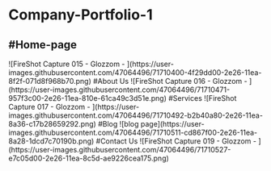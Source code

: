 # Company-Portfolio-1
<h2>#Home-page</h2>
![FireShot Capture 015 - Glozzom - ](https://user-images.githubusercontent.com/47064496/71710400-4f29dd00-2e26-11ea-8f2f-071d8f968b70.png)
#About Us
![FireShot Capture 016 - Glozzom - ](https://user-images.githubusercontent.com/47064496/71710471-957f3c00-2e26-11ea-810e-61ca49c3d51e.png)
#Services
![FireShot Capture 017 - Glozzom - ](https://user-images.githubusercontent.com/47064496/71710492-b2b40a80-2e26-11ea-8a36-c17b28659292.png)
#Blog
![blog page](https://user-images.githubusercontent.com/47064496/71710511-cd867f00-2e26-11ea-8a28-1dcd7c70190b.png)
#Contact Us
![FireShot Capture 019 - Glozzom - ](https://user-images.githubusercontent.com/47064496/71710527-e7c05d00-2e26-11ea-8c5d-ae9226cea175.png)

